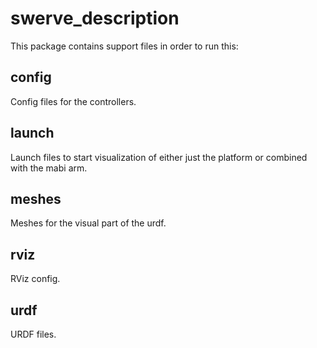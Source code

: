 # swerve_description

This package contains support files in order to run this:

## config

Config files for the controllers.

## launch

Launch files to start visualization of either just the platform or combined with the mabi arm.

## meshes

Meshes for the visual part of the urdf.

## rviz

RViz config.

## urdf

URDF files.